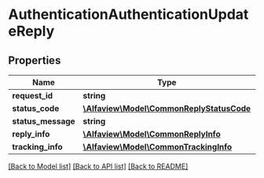# AuthenticationAuthenticationUpdateReply

## Properties
Name | Type | Description | Notes
------------ | ------------- | ------------- | -------------
**request_id** | **string** |  | [optional] 
**status_code** | [**\Alfaview\Model\CommonReplyStatusCode**](CommonReplyStatusCode.md) |  | [optional] 
**status_message** | **string** |  | [optional] 
**reply_info** | [**\Alfaview\Model\CommonReplyInfo**](CommonReplyInfo.md) |  | [optional] 
**tracking_info** | [**\Alfaview\Model\CommonTrackingInfo**](CommonTrackingInfo.md) |  | [optional] 

[[Back to Model list]](../README.md#documentation-for-models) [[Back to API list]](../README.md#documentation-for-api-endpoints) [[Back to README]](../README.md)



